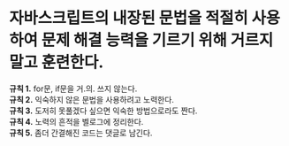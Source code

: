 # 자바스크립트의 내장된 문법을 적절히 사용하여 문제 해결 능력을 기르기 위해 거르지 말고 훈련한다.  
<strong>규칙 1.</strong> for문, if문을 거.의. 쓰지 않는다.   
<strong>규칙 2.</strong> 익숙하지 않은 문법을 사용하려고 노력한다.   
<strong>규칙 3.</strong> 도저히 못풀겠다 싶으면 익숙한 방법으로라도 짠다.   
<strong>규칙 4.</strong> 노력의 흔적을 벨로그에 정리한다.   
<strong>규칙 5.</strong> 좀더 간결해진 코드는 댓글로 남긴다.   
